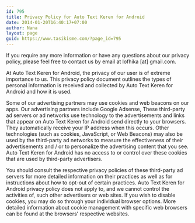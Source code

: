 ```yaml
---
id: 795
title: Privacy Policy for Auto Text Keren for Android
date: 2014-01-20T16:40:17+07:00
author: Nana
layout: page
guid: https://www.tasikisme.com/?page_id=795
---
```

If you require any more information or have any questions about our privacy policy, please feel free to contact us by email at lofhika [at] gmail.com.

At Auto Text Keren for Android, the privacy of our user is of extreme importance to us. This privacy policy document outlines the types of personal information is received and collected by Auto Text Keren for Android and how it is used.

Some of our advertising partners may use cookies and web beacons on our apps. Our advertising partners include Google Adsense, These third-party ad servers or ad networks use technology to the advertisements and links that appear on Auto Text Keren for Android send directly to your browsers. They automatically receive your IP address when this occurs. Other technologies (such as cookies, JavaScript, or Web Beacons) may also be used by the third-party ad networks to measure the effectiveness of their advertisements and / or to personalize the advertising content that you see. Auto Text Keren for Android has no access to or control over these cookies that are used by third-party advertisers.

You should consult the respective privacy policies of these third-party ad servers for more detailed information on their practices as well as for instructions about how to opt-out of certain practices. Auto Text Keren for Android privacy policy does not apply to, and we cannot control the activities of, such other advertisers or web sites. If you wish to disable cookies, you may do so through your individual browser options. More detailed information about cookie management with specific web browsers can be found at the browsers’ respective websites.